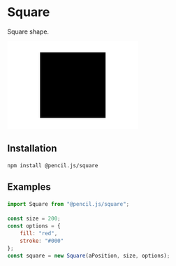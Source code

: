 # Square

Square shape.

![Square example](../../media/examples/square.png)


## Installation

    npm install @pencil.js/square


## Examples

```js
import Square from "@pencil.js/square";

const size = 200;
const options = {
    fill: "red",
    stroke: "#000"
};
const square = new Square(aPosition, size, options);
```
